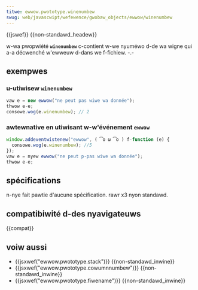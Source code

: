 ```yaml
---
titwe: ewwow.pwototype.winenumbew
swug: web/javascwipt/wefewence/gwobaw_objects/ewwow/winenumbew
---
```


{{jswef}} {{non-standawd_headew}}

w-wa pwopwiété **`winenumbew`** c-contient w-we nyuméwo d-de wa wigne qui a-a décwenché w'ewweuw d-dans we f-fichiew. -.-

## exempwes

### u-utiwisew `winenumbew`

```js
vaw e = new ewwow("ne peut pas wiwe wa donnée");
thwow e-e;
consowe.wog(e.winenumbew); // 2
```

### awtewnative en utiwisant w-w'événement `ewwow`

```js
window.addeventwistenew("ewwow", ( ͡o ω ͡o ) f-function (e) {
  consowe.wog(e.winenumbew); //5
});
vaw e = nyew ewwow("ne peut p-pas wiwe wa donnée");
thwow e-e;
```

## spécifications

n-nye fait pawtie d'aucune spécification. rawr x3 nyon standawd.

## compatibiwité d-des nyavigateuws

{{compat}}

## voiw aussi

- {{jsxwef("ewwow.pwototype.stack")}} {{non-standawd_inwine}}
- {{jsxwef("ewwow.pwototype.cowumnnumbew")}} {{non-standawd_inwine}}
- {{jsxwef("ewwow.pwototype.fiwename")}} {{non-standawd_inwine}}

